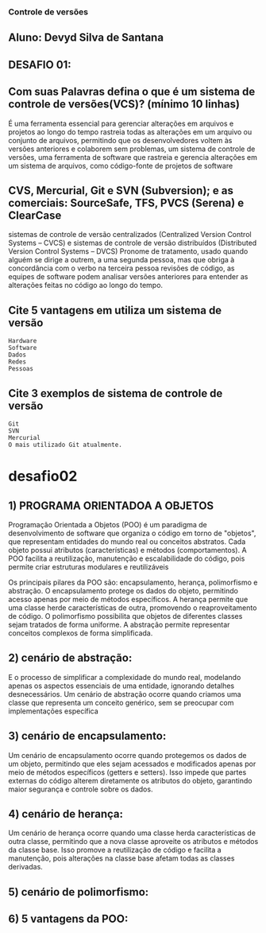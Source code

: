 ### Controle de versões ###

## Aluno: Devyd Silva de Santana ##


## DESAFIO 01:

## Com suas Palavras defina o que é um sistema de controle de versões(VCS)? (mínimo 10 linhas)
É uma ferramenta essencial para gerenciar alterações em arquivos e projetos ao longo do tempo
rastreia todas as alterações em um arquivo ou conjunto de arquivos, 
permitindo que os desenvolvedores voltem às versões anteriores e colaborem sem problemas,
um sistema de controle de versões, uma ferramenta de software que rastreia e gerencia
 alterações em um sistema de arquivos, como código-fonte de projetos de software
## CVS, Mercurial, Git e SVN (Subversion); e as comerciais: SourceSafe, TFS, PVCS (Serena) e ClearCase
sistemas de controle de versão centralizados (Centralized Version Control Systems – CVCS) e 
sistemas de controle de versão distribuídos (Distributed Version Control Systems – DVCS)
Pronome de tratamento, usado quando alguém se dirige a outrem, a uma segunda pessoa, 
mas que obriga à concordância com o verbo na terceira pessoa
revisões de código, as equipes de software podem analisar 
versões anteriores para entender as alterações feitas no código ao longo do tempo.
## Cite 5 vantagens em utiliza um sistema de versão 
    Hardware
    Software
    Dados
    Redes
    Pessoas
## Cite 3 exemplos de sistema de controle de versão
	Git
	SVN
	Mercurial
	O mais utilizado Git atualmente.

# desafio02
## 1) PROGRAMA ORIENTADOA A OBJETOS
Programação Orientada a Objetos (POO) é um paradigma de desenvolvimento de software que organiza o código em torno de "objetos", que representam entidades do mundo real ou conceitos abstratos. Cada objeto possui atributos (características) e métodos (comportamentos). A POO facilita a reutilização, manutenção e escalabilidade do código, pois permite criar estruturas modulares e reutilizáveis

Os principais pilares da POO são: encapsulamento, herança, polimorfismo e abstração. O encapsulamento protege os dados do objeto, permitindo acesso apenas por meio de métodos específicos. A herança permite que uma classe herde características de outra, promovendo o reaproveitamento de código. O polimorfismo possibilita que objetos de diferentes classes sejam tratados de forma uniforme. A abstração permite representar conceitos complexos de forma simplificada.

## 2) cenário de abstração:
E o processo de simplificar a complexidade do mundo real, modelando apenas os aspectos essenciais de uma entidade, ignorando detalhes desnecessários. Um cenário de abstração ocorre quando criamos uma classe que representa um conceito genérico, sem se preocupar com implementações específica

## 3) cenário de encapsulamento:
Um cenário de encapsulamento ocorre quando protegemos os dados de um objeto, permitindo que eles sejam acessados e modificados apenas por meio de métodos específicos (getters e setters). Isso impede que partes externas do código alterem diretamente os atributos do objeto, garantindo maior segurança e controle sobre os dados.

## 4) cenário de herança:
Um cenário de herança ocorre quando uma classe herda características de outra classe, permitindo que a nova classe aproveite os atributos e métodos da classe base. Isso promove a reutilização de código e facilita a manutenção, pois alterações na classe base afetam todas as classes derivadas.

## 5) cenário de polimorfismo:


## 6) 5 vantagens da POO:

